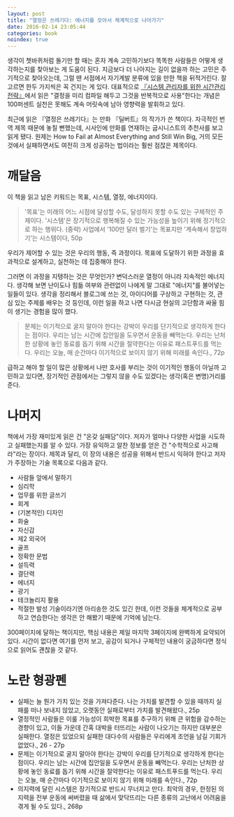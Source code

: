 ```yaml
---
layout: post
title: "열정은 쓰레기다: 에너지를 모아서 체계적으로 나아가기"
date: 2016-02-14 23:05:44
categories: book
noindex: true
---
```


생각이 쳇바퀴처럼 돌기만 할 때는 혼자 계속 고민하기보다 똑똑한 사람들은 어떻게 생각하는지를 찾아보는 게 도움이 된다. 지금보다 더 나아지는 길이 없을까 하는 고민은 주기적으로 찾아오는데, 그럴 땐 서점에서 자기계발 분류에 있을 만한 책을 뒤적거린다. 잘 고르면 한두 가지씩은 꼭 건지는 게 있다. 대표적으로 [『시스템 관리자를 위한 시간관리 전략』](http://www.4four.us/article/2013/09/time-management-for-system-administrators)에서 읽은 "결정을 미리 컴파일 해두고 그것을 반복적으로 사용"한다는 개념은 100퍼센트 실천은 못해도 계속 머릿속에 남아 영향력을 발휘하고 있다.

최근에 읽은 『열정은 쓰레기다』는 만화  『딜버트』의 작가가 쓴 책이다. 자극적인 번역 제목 때문에 놓칠 뻔했는데, 시사인에 만화를 연재하는 굽시니스트의 추천사를 보고 읽게 됐다. 원제는 How to Fail at Almost Everything and Still Win Big, 거의 모든 것에서 실패하면서도 여전히 크게 성공하는 법이라는 훨씬 점잖은 제목이다.

# 깨달음
이 책을 읽고 남은 키워드는 목표, 시스템, 열정, 에너지이다.

> '목표'는 미래의 어느 시점에 달성할 수도, 달성하지 못할 수도 있는 구체적인 주제이다. '시스템'은 장기적으로 행복해질 수 있는 가능성을 높이기 위해 정기적으로 하는 행위다. (중략) 사업에서 '100만 달러 벌기'는 목표지만 '계속해서 창업하기'는 시스템이다, 50p

우리가 제어할 수 있는 것은 우리의 행동, 즉 과정이다. 목표에 도달하기 위한 과정을 효과적으로 설계하고, 실천하는 데 집중해야 한다.

그러면 이 과정을 지탱하는 것은 무엇인가? 변덕스러운 열정이 아니라 지속적인 에너지다. 생각해 보면 난이도나 힘듦 여부와 관련없이 나에게 말 그대로 "에너지"를 불어넣는 일들이 있다. 생각을 정리해서 블로그에 쓰는 것, 아이디어를 구상하고 구현하는 것, 관심 있는 주제를 배우는 것 등인데, 이런 일을 하고 나면 다시금 현실의 고단함과 싸울 힘이 생기는 경험을 많이 했다.

> 문제는 이기적으로 굴지 말아야 한다는 강박이 우리를 단기적으로 생각하게 한다는 점이다. 우리는 남는 시간에 집안일을 도우면서 운동을 빼먹는다. 우리는 난처한 상황에 놓인 동료를 돕기 위해 시간을 절약한다는 이유로 패스트푸드를 먹는다. 우리는 오늘, 매 순간마다 이기적으로 보이지 않기 위해 미래를 속인다., 72p

급하고 해야 할 일이 많은 상황에서 나만 호사를 부리는 것이 이기적인 행동이 아닐까 고민하고 있다면, 장기적인 관점에서는 그렇지 않을 수도 있겠다는 생각(혹은 변명)거리를 준다.

# 나머지
책에서 가장 재미있게 읽은 건 "온갖 실패담"이다. 저자가 얼마나 다양한 사업을 시도하고 실패했는지를 알 수 있다. 가장 유익하고 알찬 정보를 얻은 건 "수학적으로 사고해라"라는 장이다. 제목과 달리, 이 장의 내용은 성공을 위해서 반드시 익혀야 한다고 저자가 주장하는 기술 목록으로 다음과 같다.
- 사람들 앞에서 말하기
- 심리학
- 업무를 위한 글쓰기
- 회계
- (기본적인) 디자인
- 화술
- 자신감
- 제2 외국어
- 골프
- 정확한 문법
- 설득력
- 결단력
- 에너지
- 광기
- 테크놀리지 활용
- 적절한 발성
기술이라기엔 아리송한 것도 있긴 한데, 이런 것들을 체계적으로 공부하고 연습한다는 생각은 안 해봤기 때문에 기억에 남는다.

300페이지에 달하는 책이지만, 핵심 내용은 제일 마지막 3페이지에 완벽하게 요약되어 있다. 시간이 없다면 여기를 먼저 보고, 공감이 되거나 구체적인 내용이 궁금하다면 정식으로 읽어도 괜찮을 것 같다.

# 노란 형광펜
- 실패는 늘 뭔가 가치 있는 것을 가져다준다. 나는 가치를 발견할 수 있을 때까지 실패를 떠나 보내지 않았고, 오랫동안 실패로부터 가치를 발견해왔다., 25p
- 열정적인 사람들은 이룰 가능성이 희박한 목표를 추구하기 위해 큰 위험을 감수하는 경향이 있고, 이들 가운데 간혹 대박을 터뜨리는 사람이 나오기는 하지만 대부분은 실패한다. 열정은 있었으되 실패한 대다수의 사람들은 우리에게 조언을 남길 기회가 없었다., 26 - 27p
- 문제는 이기적으로 굴지 말아야 한다는 강박이 우리를 단기적으로 생각하게 한다는 점이다. 우리는 남는 시간에 집안일을 도우면서 운동을 빼먹는다. 우리는 난처한 상황에 놓인 동료를 돕기 위해 시간을 절약한다는 이유로 패스트푸드를 먹는다. 우리는 오늘, 매 순간마다 이기적으로 보이지 않기 위해 미래를 속인다., 72p
- 의지력에 달린 시스템은 장기적으로 반드시 무너지고 만다. 최악의 경우, 한정된 의지력을 전부 운동에 써버렸을 때 삶에서 맞닥뜨리는 다른 종류의 고난에서 어려움을 겪게 될 수도 있다., 268p